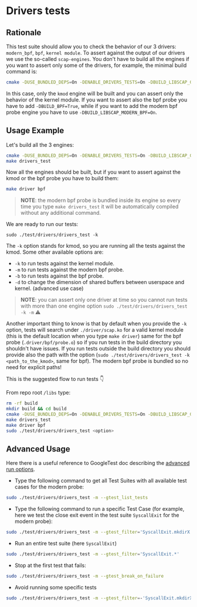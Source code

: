 # Drivers tests

## Rationale

This test suite should allow you to check the behavior of our 3 drivers: `modern_bpf`, `bpf`, `kernel module`. To assert against the output of our drivers we use the so-called `scap-engines`.
You don't have to build all the engines if you want to assert only some of the drivers, for example, the minimal build command is:

```bash
cmake -DUSE_BUNDLED_DEPS=On -DENABLE_DRIVERS_TESTS=On -DBUILD_LIBSCAP_GVISOR=Off -DCREATE_TEST_TARGETS=On ..
```

In this case, only the `kmod` engine will be built and you can assert only the behavior of the kernel module. If you want to assert also the bpf probe you have to add `-DBUILD_BPF=True`, while if you want to add the modern bpf probe engine you have to use `-DBUILD_LIBSCAP_MODERN_BPF=On`.

## Usage Example

Let's build all the 3 engines:

```bash
cmake -DUSE_BUNDLED_DEPS=On -DENABLE_DRIVERS_TESTS=On -DBUILD_LIBSCAP_GVISOR=Off -DBUILD_BPF=True -DBUILD_LIBSCAP_MODERN_BPF=On -DCREATE_TEST_TARGETS=On ..
make drivers_test
```

Now all the engines should be built, but if you want to assert against the kmod or the bpf probe you have to build them:

```bash
make driver bpf
```

> __NOTE__: the modern bpf probe is bundled inside its engine so every time you type `make drivers_test` it will be automatically compiled without any additional command.

We are ready to run our tests:

```
sudo ./test/drivers/drivers_test -k
```

The `-k` option stands for kmod, so you are running all the tests against the kmod. Some other available options are:

- `-k` to run tests against the kernel module.
- `-m` to run tests against the modern bpf probe.
- `-b` to run tests against the bpf probe.
- `-d` to change the dimension of shared buffers between userspace and kernel. (advanced use case)

> __NOTE__: you can assert only one driver at time so you cannot run tests with more than one engine option `sudo ./test/drivers/drivers_test -k -m` ⚠️

Another important thing to know is that by default when you provide the `-k` option, tests will search under `./driver/scap.ko` for a valid kernel module (this is the default location when you type `make driver`) same for the bpf probe (`.driver/bpf/probe.o`) so if you run tests in the build directory you shouldn't have issues. If you run tests outside the build directory you should provide also the path with the option (`sudo ./test/drivers/drivers_test -k <path_to_the_kmod>`, same for bpf). The modern bpf probe is bundled so no need for explicit paths!

This is the suggested flow to run tests 👇

From repo root `/libs` type:

```bash
rm -rf build
mkdir build && cd build
cmake -DUSE_BUNDLED_DEPS=On -DENABLE_DRIVERS_TESTS=On -DBUILD_LIBSCAP_GVISOR=Off -DBUILD_BPF=True -DBUILD_LIBSCAP_MODERN_BPF=On -DCREATE_TEST_TARGETS=On ..
make drivers_test
make driver bpf
sudo ./test/drivers/drivers_test <option>
```

## Advanced Usage

Here there is a useful reference to GoogleTest doc describing the [advanced run options](https://github.com/google/googletest/blob/main/docs/advanced.md#running-a-subset-of-the-tests).

- Type the following command to get all Test Suites with all available test cases for the modern probe:

```bash
sudo ./test/drivers/drivers_test -m --gtest_list_tests
```

- Type the following command to run a specific Test Case (for example, here we test the close exit event in the test suite `SyscallExit` for the modern probe):

```bash
sudo ./test/drivers/drivers_test -m --gtest_filter='SyscallExit.mkdirX'
```

- Run an entire test suite (here `SyscallExit`)

```bash
sudo ./test/drivers/drivers_test -m --gtest_filter='SyscallExit.*'
```

- Stop at the first test that fails:

```bash
sudo ./test/drivers/drivers_test -m --gtest_break_on_failure
```

- Avoid running some specific tests

```bash
sudo ./test/drivers/drivers_test -m --gtest_filter=-'SyscallExit.mkdirX'
```
